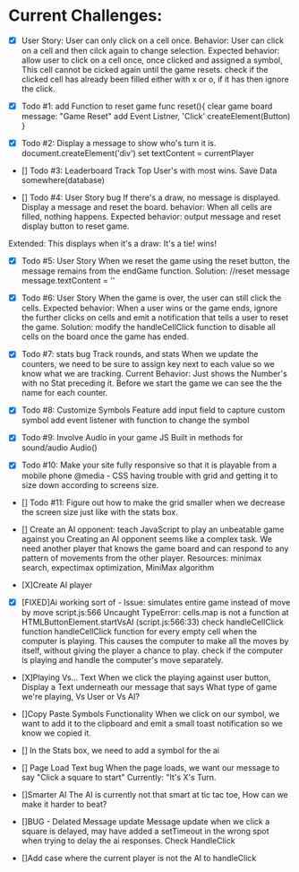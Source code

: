 # Current Challenges: 

- [x]  User Story: 
User can only click on a cell once.
Behavior: User can click on a cell and then cilck again to change selection.
Expected behavior: allow user to click on a cell once, once clicked and assigned a symbol, This cell cannot be cicked again until the game resets.
check if the clicked cell has already been filled either with x or o, if it has then ignore the click.

- [x]  Todo #1: add Function to reset game 
func reset(){
    clear game board
    message: "Game Reset"
    add Event Listner, 'Click'
    createElement(Button) 
}

- [x] Todo #2: Display a message to show who's turn it is.
document.createElement('div')
set textContent = currentPlayer

- [] Todo #3: Leaderboard 
Track Top User's with most wins.
Save Data somewhere(database)

- [] Todo #4: User Story bug
If there's a draw, no message is displayed.
Display a message and reset the board.
behavior: When all cells are filled, nothing happens.
Expected behavior: output message and reset display button to reset game.

Extended: This displays when it's a draw: It's a tie! wins!

- [x] Todo #5: User Story
When we reset the game using the reset button, the message remains from the endGame function.
Solution: //reset message 
  message.textContent = ''

- [x] Todo #6: User Story
When the game is over, the user can still click the cells.
Expected behavior: When a user wins or the game ends, ignore the further clicks on cells and emit a notification that tells a user to reset the game.
Solution: modify the handleCellClick function to disable all cells on the board once the game has ended.


- [x] Todo #7: stats bug
Track rounds, and stats
When we update the counters, we need to be sure to assign key next to each value so we know what we are tracking. 
Current Behavior: Just shows the Number's with no Stat preceding it.
Before we start the game we can see the the name for each counter.

- [x] Todo #8: Customize Symbols Feature
add input field to capture custom symbol 
add event listener with function to change the symbol

- [x] Todo #9: Involve Audio in your game
JS Built in methods for sound/audio
Audio()

- [X] Todo #10: Make your site fully responsive so that it is playable from a mobile phone
@media - CSS 
having trouble with grid and getting it to size down according to screens size.

- [] Todo #11: Figure out how to make the grid smaller when we decrease the screen size just like with the stats box.

- [] Create an AI opponent: teach JavaScript to play an unbeatable game against you
Creating an AI opponent seems like a complex task.
We need another player that knows the game board and can respond to any pattern of movements from the other player.
Resources: minimax search, expectimax optimization, MiniMax algorithm

- [X]Create AI player

- [X] [FIXED]Ai working sort of - Issue: simulates entire game instead of move by move
script.js:566 Uncaught TypeError: cells.map is not a function
    at HTMLButtonElement.startVsAI (script.js:566:33)
check handleCellClick function
handleCellClick function for every empty cell when the computer is playing. This causes the computer to make all the moves by itself, without giving the player a chance to play.
check if the computer is playing and handle the computer's move separately. 

- [X]Playing Vs... Text
When we click the playing against user button, Display a Text underneath our message that says What type of game we're playing, Vs User or Vs AI?

- []Copy Paste Symbols Functionality
When we click on our symbol, we want to add it to the clipboard and emit a small toast notification so we know we copied it.

- [] In the Stats box, we need to add a symbol for the ai

- [] Page Load Text bug
When the page loads, we want our message to say "Click a square to start"
Currently: "It's X's Turn.

- []Smarter AI
The AI is currently not that smart at tic tac toe, How can we make it harder to beat?

- []BUG - Delated Message update
Message update when we click a square is delayed, may have added a setTimeout in the wrong spot when trying to delay the ai responses.
Check HandleClick

- []Add case where the current player is not the AI to handleClick